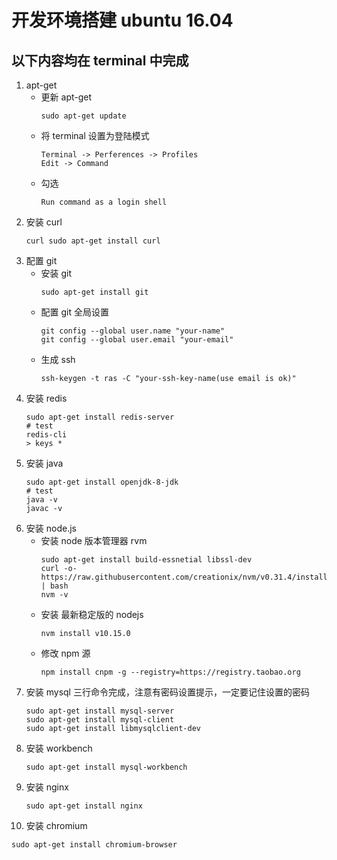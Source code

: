 # 开发环境搭建 ubuntu 16.04

## 以下内容均在 terminal 中完成

1. apt-get
   - 更新 apt-get
       ```
       sudo apt-get update
       ```
   - 将 terminal 设置为登陆模式
       ```
       Terminal -> Perferences -> Profiles
       Edit -> Command
       ```
   - 勾选
       ```
       Run command as a login shell
       ```
2. 安装 curl
   ```
   curl sudo apt-get install curl
   ```
3. 配置 git
   - 安装 git
      ```
      sudo apt-get install git
      ```
   - 配置 git 全局设置
      ```
      git config --global user.name "your-name"
      git config --global user.email "your-email"
      ```
   - 生成 ssh
      ```
      ssh-keygen -t ras -C "your-ssh-key-name(use email is ok)"
      ```
4. 安装 redis
   ```
   sudo apt-get install redis-server
   # test
   redis-cli
   > keys *
   ```
5. 安装 java
   ```
   sudo apt-get install openjdk-8-jdk
   # test
   java -v
   javac -v
   ```
6. 安装 node.js
   + 安装 node 版本管理器 rvm
      ```
      sudo apt-get install build-essnetial libssl-dev
      curl -o- https://raw.githubusercontent.com/creationix/nvm/v0.31.4/install.sh | bash
      nvm -v
      ```
   + 安装 最新稳定版的 nodejs
      ```
      nvm install v10.15.0
      ```
   + 修改 npm 源
      ```
      npm install cnpm -g --registry=https://registry.taobao.org
      ```
7. 安装 mysql
   三行命令完成，注意有密码设置提示，一定要记住设置的密码
   ```
   sudo apt-get install mysql-server
   sudo apt-get install mysql-client
   sudo apt-get install libmysqlclient-dev
   ```
8. 安装 workbench
   ```
   sudo apt-get install mysql-workbench
   ```
9. 安装 nginx
   ```
   sudo apt-get install nginx
   ```
10. 安装 chromium
   ```
   sudo apt-get install chromium-browser
   ```